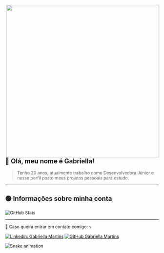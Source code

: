 <img src="https://tenor.com/pt-BR/view/rain-garden-pixel-art-scenic-gif-21074536.gif" align="right" width="500">

## 💚 Olá, meu nome é <strong>Gabriella!</strong>
> Tenho 20 anos, atualmente trabalho como Desenvolvedora Júnior e nesse perfil posto meus projetos pessoais para estudo. 

----

## 🟢 Informações sobre minha conta
![GitHub Stats](https://github-readme-stats.vercel.app/api?username=mrtns641&theme=dark)

----

<p align="left">
  💌 Caso queira entrar em contato comigo: ⤵️
</p>

[![Linkedin: Gabriella Martins](https://img.shields.io/badge/-LinkedIn-blue?style=flat-square&logo=Linkedin&logoColor=white&link=)](https://www.linkedin.com/in/gabriella-martins-cavalheiro-santos/)
[![GitHub Gabriella Martins]( https://img.shields.io/github/followers/mrtns641?label=follow&style=social)](LINK-DO-SEU-GITHUB)
 

![Snake animation](https://github.com/mrtns641/mrtns641/blob/output/github-contribution-grid-snake.svg)

